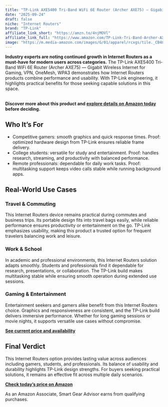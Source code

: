 ```yaml
---
title: "TP-Link AXE5400 Tri-Band WiFi 6E Router (Archer AXE75) — Gigabit Wireless Internet for Gaming, VPN, OneMesh, WPA3"
date: "2025-09-24"
draft: false
niche: "Internet Routers"
brand: "TP-Link"
affiliate_link_short: "https://amzn.to/4njMOVl"
affiliate_link_full: "https://www.amazon.com/TP-Link-Tri-Band-Archer-AXE75-Wireless/dp/B0B3SQK74L?crid=3266UASUBDV9L&dib=eyJ2IjoiMSJ9.DtZfKMgZhuRLMaweJBWvXs3-KOd5yS13hFA1WTcALLTJqqUt1quPC3_SqrhPUstjsfUOx9KWZQhsOi4N0ifwfuiOUyYvp-9OSBZBwfCx27GeYyP0JChrUDdwXhmvwXtFiith6LqkVzcsRDMQdR0k-FL1fZj6ysXY5kiqIr9feLPC-Zcars-ysYdXbmuBrrSS7wyR_MH0vEBP3in-IZ3zPldud8lFpAcVk43_efMDdmoFOsLJuHG7YlYeRHE4elJFgr9zBBi2ZRJnT4jizMzwaADJA61G2Z3sCz4dQQYih8Y.0YP5jLAILgLFQlq16zQhzjz3nIYpTiyfZ9TGJ27EM00&dib_tag=se&keywords=internet%2Brouters&qid=1758674975&refinements=p_72%3A1248879011&rnid=1248877011&s=electronics&sprefix=internet%2Brouter%2Celectronics%2C107&sr=1-5&th=1&linkCode=ll1&tag=ironwooddigit-20&linkId=5efb085853fef3fda04d76500dcb66ef&language=en_US&ref_=as_li_ss_tl"
image: "https://m.media-amazon.com/images/G/01/apparel/rcxgs/tile._CB483369110_.gif"
---
```


<p><strong>Industry experts are noting continued growth in Internet Routers as a must-have for modern users across categories.</strong> The TP-Link AXE5400 Tri-Band WiFi 6E Router (Archer AXE75) — Gigabit Wireless Internet for Gaming, VPN, OneMesh, WPA3 demonstrates how Internet Routers products combine performance and usability. With TP-Link engineering, it highlights practical benefits for those seeking capable solutions in this space.</p>
<br>
<strong>Discover more about this product and <a href="https://amzn.to/4njMOVl" rel="nofollow sponsored">explore details on Amazon today</a> before deciding.</strong>
<br>

<h2>Who It’s For</h2>
<ul>
  <li>Competitive gamers: smooth graphics and quick response times. Proof: optimized hardware design from TP-Link ensures reliable frame delivery.</li>
  <li>College students: versatile for study and entertainment. Proof: handles research, streaming, and productivity with balanced performance.</li>
  <li>Remote professionals: dependable for daily work tasks. Proof: multitasking support keeps video calls stable while running background apps.</li>
</ul>

<h2>Real-World Use Cases</h2>

<h3>Travel & Commuting</h3>
<p>This Internet Routers device remains practical during commutes and business trips. Its portable design fits into travel bags easily, while reliable performance ensures productivity or entertainment on the go. TP-Link emphasizes usability, making this product a trusted option for frequent travelers balancing work and leisure.</p>

<h3>Work & School</h3>
<p>In academic and professional environments, this Internet Routers solution adapts smoothly. Students and professionals find it dependable for research, presentations, or collaboration. The TP-Link build makes multitasking stable while ensuring smooth operation during extended use sessions.</p>

<h3>Gaming & Entertainment</h3>
<p>Entertainment seekers and gamers alike benefit from this Internet Routers choice. Graphics and responsiveness are consistent, and the TP-Link build delivers immersive performance. Whether for long gaming sessions or movie nights, it supports versatile use cases without compromise.</p>

<p><strong><a href="https://amzn.to/4njMOVl" rel="nofollow sponsored">See current price and availability</a></strong></p>

<h2>Final Verdict</h2>
<p>This Internet Routers option provides lasting value across audiences including gamers, students, and professionals. Its balance of usability and durability highlights TP-Link design strengths. For buyers seeking practical solutions, it remains an effective fit across multiple daily scenarios.</p>

<p><strong><a href="https://amzn.to/4njMOVl" rel="nofollow sponsored">Check today’s price on Amazon</a></strong></p>

<p>As an Amazon Associate, Smart Gear Advisor earns from qualifying purchases.</p>
